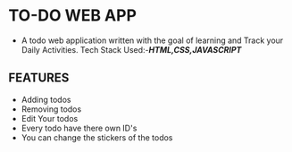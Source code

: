 # **TO-DO WEB APP**

* A todo web application written with the goal of learning and Track your Daily Activities. Tech Stack Used:-***HTML,CSS,JAVASCRIPT***

## FEATURES

* Adding todos
* Removing todos
* Edit Your todos
* Every todo have there own ID's
* You can change the stickers of the todos
